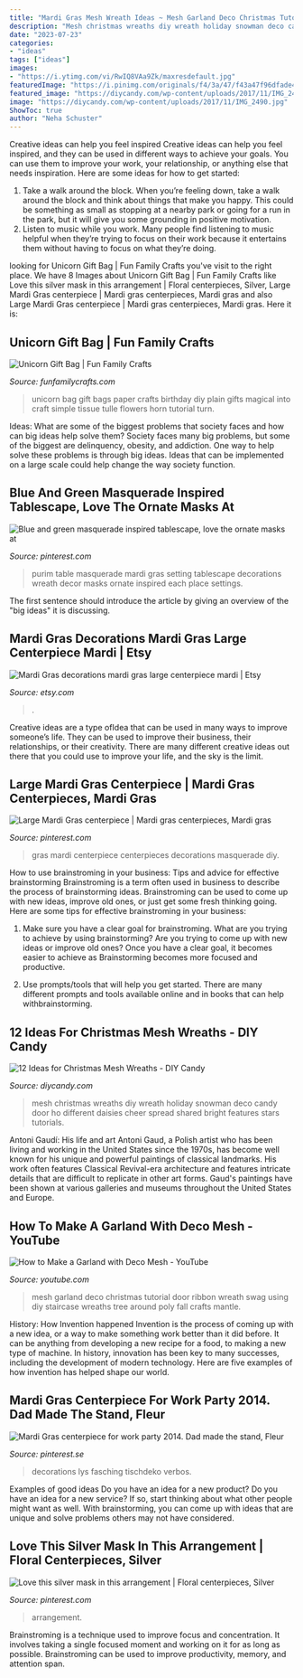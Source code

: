 ```yaml
---
title: "Mardi Gras Mesh Wreath Ideas ~ Mesh Garland Deco Christmas Tutorial Door Ribbon Wreath Swag Using Diy Staircase Wreaths Tree Around Poly Fall Crafts Mantle"
description: "Mesh christmas wreaths diy wreath holiday snowman deco candy door ho different daisies cheer spread shared bright features stars tutorials"
date: "2023-07-23"
categories:
- "ideas"
tags: ["ideas"]
images:
- "https://i.ytimg.com/vi/RwIQ8VAa9Zk/maxresdefault.jpg"
featuredImage: "https://i.pinimg.com/originals/f4/3a/47/f43a47f96dfade495936e0649c8b36cf.jpg"
featured_image: "https://diycandy.com/wp-content/uploads/2017/11/IMG_2490.jpg"
image: "https://diycandy.com/wp-content/uploads/2017/11/IMG_2490.jpg"
ShowToc: true
author: "Neha Schuster"
---
```



Creative ideas can help you feel inspired
Creative ideas can help you feel inspired, and they can be used in different ways to achieve your goals. You can use them to improve your work, your relationship, or anything else that needs inspiration. Here are some ideas for how to get started: 
1. Take a walk around the block. When you’re feeling down, take a walk around the block and think about things that make you happy. This could be something as small as stopping at a nearby park or going for a run in the park, but it will give you some grounding in positive motivation. 
2. Listen to music while you work. Many people find listening to music helpful when they’re trying to focus on their work because it entertains them without having to focus on what they’re doing.

	

		
looking for Unicorn Gift Bag | Fun Family Crafts you've visit to the right place. We have 8 Images about Unicorn Gift Bag | Fun Family Crafts like Love this silver mask in this arrangement | Floral centerpieces, Silver, Large Mardi Gras centerpiece | Mardi gras centerpieces, Mardi gras and also Large Mardi Gras centerpiece | Mardi gras centerpieces, Mardi gras. Here it is:
		
    
## Unicorn Gift Bag | Fun Family Crafts

<img loading=lazy src="https://funfamilycrafts.com/wp-content/uploads/2017/01/unicorn-gift-bag-8.jpg" onerror="this.onerror=null;this.src='https://tse1.mm.bing.net/th?id=OIP.GUc7WIVS49l10TC8KvAxAwHaLU&amp;pid=15.1';" alt="Unicorn Gift Bag | Fun Family Crafts">

_Source: funfamilycrafts.com_

>unicorn bag gift bags paper crafts birthday diy plain gifts magical into craft simple tissue tulle flowers horn tutorial turn. 

	

Ideas: What are some of the biggest problems that society faces and how can big ideas help solve them?
Society faces many big problems, but some of the biggest are delinquency, obesity, and addiction. One way to help solve these problems is through big ideas. Ideas that can be implemented on a large scale could help change the way society function.

    
## Blue And Green Masquerade Inspired Tablescape, Love The Ornate Masks At

<img loading=lazy src="https://i.pinimg.com/originals/95/cd/0b/95cd0b828159d1cd97fa80d63c3e63b3.jpg" onerror="this.onerror=null;this.src='https://tse4.mm.bing.net/th?id=OIP.I7X809E04eGqH-8De4FFYAHaJM&amp;pid=15.1';" alt="Blue and green masquerade inspired tablescape, love the ornate masks at">

_Source: pinterest.com_

>purim table masquerade mardi gras setting tablescape decorations wreath decor masks ornate inspired each place settings. 

	

The first sentence should introduce the article by giving an overview of the "big ideas" it is discussing.

    
## Mardi Gras Decorations Mardi Gras Large Centerpiece Mardi | Etsy

<img loading=lazy src="https://i.etsystatic.com/20500419/r/il/5fff2d/1978353722/il_794xN.1978353722_ir38.jpg" onerror="this.onerror=null;this.src='https://tse3.mm.bing.net/th?id=OIP.6YOfCGYm67Ax_aIBys7Y9QHaJ4&amp;pid=15.1';" alt="Mardi Gras decorations mardi gras large centerpiece mardi | Etsy">

_Source: etsy.com_

>. 

	

Creative ideas are a type ofIdea that can be used in many ways to improve someone’s life. They can be used to improve their business, their relationships, or their creativity. There are many different creative ideas out there that you could use to improve your life, and the sky is the limit.

    
## Large Mardi Gras Centerpiece | Mardi Gras Centerpieces, Mardi Gras

<img loading=lazy src="https://i.pinimg.com/736x/de/6b/61/de6b613fed1ea1c9ccf5051b204bb26c.jpg" onerror="this.onerror=null;this.src='https://tse3.mm.bing.net/th?id=OIP.Ku8E3N6Fl9zNnoWLx8XBkQHaJ3&amp;pid=15.1';" alt="Large Mardi Gras centerpiece | Mardi gras centerpieces, Mardi gras">

_Source: pinterest.com_

>gras mardi centerpiece centerpieces decorations masquerade diy. 

	

How to use brainstroming in your business: Tips and advice for effective brainstorming
Brainstroming is a term often used in business to describe the process of brainstorming ideas. Brainstroming can be used to come up with new ideas, improve old ones, or just get some fresh thinking going. Here are some tips for effective brainstroming in your business: 
1. Make sure you have a clear goal for brainstroming. What are you trying to achieve by using brainstorming? Are you trying to come up with new ideas or improve old ones? Once you have a clear goal, it becomes easier to achieve as Brainstorming becomes more focused and productive. 

2. Use prompts/tools that will help you get started. There are many different prompts and tools available online and in books that can help withbrainstorming.

    
## 12 Ideas For Christmas Mesh Wreaths - DIY Candy

<img loading=lazy src="https://diycandy.com/wp-content/uploads/2017/11/IMG_2490.jpg" onerror="this.onerror=null;this.src='https://tse2.mm.bing.net/th?id=OIP.qvBiK6Fw9v79bfE0PyT32QHaJ4&amp;pid=15.1';" alt="12 Ideas for Christmas Mesh Wreaths - DIY Candy">

_Source: diycandy.com_

>mesh christmas wreaths diy wreath holiday snowman deco candy door ho different daisies cheer spread shared bright features stars tutorials. 

	

Antoni Gaudí: His life and art
Antoni Gaud, a Polish artist who has been living and working in the United States since the 1970s, has become well known for his unique and powerful paintings of classical landmarks. His work often features Classical Revival-era architecture and features intricate details that are difficult to replicate in other art forms. Gaud's paintings have been shown at various galleries and museums throughout the United States and Europe.

    
## How To Make A Garland With Deco Mesh - YouTube

<img loading=lazy src="https://i.ytimg.com/vi/RwIQ8VAa9Zk/maxresdefault.jpg" onerror="this.onerror=null;this.src='https://tse3.mm.bing.net/th?id=OIP.TyGuuqRsGoMKk_ADfZELeQHaEK&amp;pid=15.1';" alt="How to Make a Garland with Deco Mesh - YouTube">

_Source: youtube.com_

>mesh garland deco christmas tutorial door ribbon wreath swag using diy staircase wreaths tree around poly fall crafts mantle. 

	

History: How Invention happened
Invention is the process of coming up with a new idea, or a way to make something work better than it did before. It can be anything from developing a new recipe for a food, to making a new type of machine. In history, innovation has been key to many successes, including the development of modern technology. Here are five examples of how invention has helped shape our world.

    
## Mardi Gras Centerpiece For Work Party 2014. Dad Made The Stand, Fleur

<img loading=lazy src="https://i.pinimg.com/originals/f4/3a/47/f43a47f96dfade495936e0649c8b36cf.jpg" onerror="this.onerror=null;this.src='https://tse4.mm.bing.net/th?id=OIP.FaGuZaODISkHSZRjMJH1bwHaJ4&amp;pid=15.1';" alt="Mardi Gras centerpiece for work party 2014. Dad made the stand, Fleur">

_Source: pinterest.se_

>decorations lys fasching tischdeko verbos. 

	

Examples of good ideas
Do you have an idea for a new product? Do you have an idea for a new service? If so, start thinking about what other people might want as well. With brainstorming, you can come up with ideas that are unique and solve problems others may not have considered.

    
## Love This Silver Mask In This Arrangement | Floral Centerpieces, Silver

<img loading=lazy src="https://i.pinimg.com/originals/a1/2e/00/a12e003c420c25d6b65beb67b679e002.jpg" onerror="this.onerror=null;this.src='https://tse3.mm.bing.net/th?id=OIP.hgOC7ITesGT3otS1j2Zp9gHaJ6&amp;pid=15.1';" alt="Love this silver mask in this arrangement | Floral centerpieces, Silver">

_Source: pinterest.com_

>arrangement. 

	

Brainstroming is a technique used to improve focus and concentration. It involves taking a single focused moment and working on it for as long as possible. Brainstroming can be used to improve productivity, memory, and attention span.

